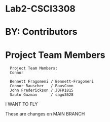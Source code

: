 # Lab2-CSCI3308
# BY: Contributors 

# Project Team Members

      Project Team Members:
      Connor

      Bennett Fragomeni / Bennett-Fragomeni
      Connor Rauscher   / RausConn
      John Frederickson / JOFR1815
      Saulo Guzman      / sagu3628


I WANT TO FLY


These are changes on MAIN BRANCH

